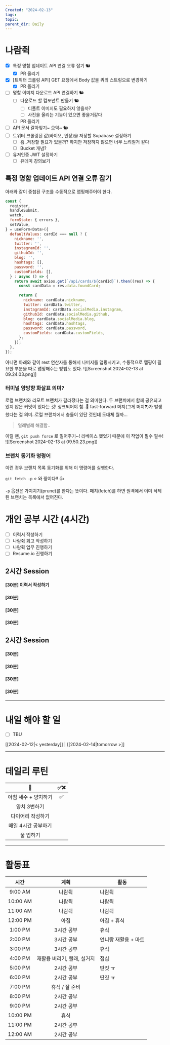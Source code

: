 ```yaml
---
Created: "2024-02-13"
tags: 
topic: 
parent_dir: Daily
---
```

# 나람쥑
- [x] 특정 명함 업데이트 API 연결 오류 잡기 🐿️
	- [x] PR 올리기
- [x] [트위터 크롤링 API] GET 요청에서 Body 값을 쿼리 스트링으로 변경하기
	- [x] PR 올리기
- [ ] 명함 이미지 다운로드 API 연결하기 🐿️
	- [ ] 다운로드 할 컴포넌트 만들기 🐿️
		- [ ] 디폴트 이미지도 필요하지 않을까?
		- [ ] 사진을 올리는 기능이 있으면 좋을거같다
	- [ ] PR 올리기
- [ ] API 문서 갈아엎기~ 으악~ 🐿️
- [ ] 트위터 크롤링된 값(바이오, 인장)을 저장할 Supabase 설정하기
	- [ ] 흠..저장할 필요가 있을까? 하지만 저장하지 않으면 너무 느려질거 같다
	- [ ] Bucket 개념?
- [ ] 유저인증 JWT 설정하기
	- [ ] 유데미 강의보기
## 특정 명함 업데이트 API 연결 오류 잡기 
아래와 같이 중첩된 구조를 수동적으로 맵핑해주어야 한다.
```js
const {
  register,
  handleSubmit,
  watch,
  formState: { errors },
  setValue,
} = useForm<Data>({
  defaultValues: cardId === null ? {
    nickname: '',
    twitter: '',
    instagramId: '', 
    githubId: '',    
    blog: '',      
    hashtags: [],
    password: '',
    customFields: [],
  } : async () => {
    return await axios.get(`/api/cards/${cardId}`).then((res) => {
      const cardData = res.data.foundCard;
      
      return {
        nickname: cardData.nickname,
        twitter: cardData.twitter,
        instagramId: cardData.socialMedia.instagram, 
        githubId: cardData.socialMedia.github,     
        blog: cardData.socialMedia.blog,             
        hashtags: cardData.hashtags,
        password: cardData.password,
        customFields: cardData.customFields,
      };
    });
  },
});
```
아니면 아래와 같이 rest 연산자를 통해서 나머지를 맵핑시키고, 수동적으로 맵핑이 필요한 부분을 따로 맵핑해주는 방법도 있다. 
![[Screenshot 2024-02-13 at 09.24.03.png]]
### 터미널 양방향 화살표 의미?
로컬 브랜치와 리모트 브랜치가 갈라졌다는 걸 의미한다. 두 브랜치에서 함께 공유되고 있지 않은 커밋이 있다는 것! 싱크되어야 함..🤔 fast-forward 머지(그게 머지❓)가 발생했다는 걸 의미..로컬 브랜치에서 충돌이 있단 것인데 도대체 뭘까... 
> 얼레벌레 해결함..

이럴 땐, `git push force` 로 밀어주기~! 리베이스 했었기 때문에 이 작업이 필수 필수!
![[Screenshot 2024-02-13 at 09.50.23.png]]
### 브랜치 동기화 명령어
이런 경우 브랜치 목록 동기화를 위해 이 명령어를 실행한다.

`git fetch -p` ⭐️ 와 짱이다!! 👍

`-p` 옵션은 가지치기(prune)를 한다는 뜻이다. 패치(fetch)를 하면 원격에서 이미 삭제된 브랜치는 목록에서 없어진다.
# 개인 공부 시간 (4시간)
- [ ] 이력서 작성하기
- [ ] 나람쥑 회고 작성하기
- [ ] 나람쥑 업무 진행하기
- [ ] Resume.io 진행하기
## 2시간 Session
#### [30분] 이력서 작성하기
#### [30분]
#### [30분]
#### [30분]

## 2시간 Session
#### [30분]
#### [30분]
#### [30분]
#### [30분]

----
# 내일 해야 할 일
- [ ] TBU 
  
[[2024-02-12|< yesterday]] | [[2024-02-14|tomorrow >]]  
  
---  
# 데일리 루틴
|         🐣          | ✅❌    |
|:-------------------:|:---:|
|    아침 세수 + 양치하기    | ✅    |
|    양치 3번하기     |     |
|  다이어리 작성하기  |     |
| 매일 4시간 공부하기 |     |
|      풀 업하기      |     |

----
# 활동표
| 시간 | 계획 | 활동 |
| :--: | :--: | ---- |
| 9:00 AM | 나람쥑 | 나람쥑 |
| 10:00 AM | 나람쥑 | 나람쥑 |
| 11:00 AM | 나람쥑 | 나람쥑 |
| 12:00 PM | 아침 | 아침 + 휴식 |
| 1:00 PM | 3시간 공부 | 휴식 |
| 2:00 PM | 3시간 공부 | 언니랑 재활용 + 마트 |
| 3:00 PM | 3시간 공부 | 휴식 |
| 4:00 PM | 재활용 버리기, 빨래, 설거지 | 점심 |
| 5:00 PM | 2시간 공부 | 딴짓 ㅠ |
| 6:00 PM | 2시간 공부 | 딴짓 ㅠ |
| 7:00 PM | 휴식 / 잘 준비 |  |
| 8:00 PM | 2시간 공부 |  |
| 9:00 PM | 2시간 공부 |  |
| 10:00 PM | 휴식 |  |
| 11:00 PM | 2시간 공부 |  |
| 12:00 AM | 2시간 공부 |  |
